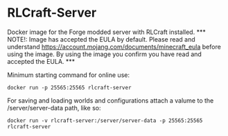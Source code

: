 # RLCraft-Server
Docker image for the Forge modded server with RLCraft installed.
*** NOTE!: Image has accepted the EULA by default. Please read and understand https://account.mojang.com/documents/minecraft_eula before using the image. By using the image you confirm you have read and accepted the EULA. ***

Minimum starting command for online use:
```
docker run -p 25565:25565 rlcraft-server
```

For saving and loading worlds and configurations attach a valume to the /server/server-data path, like so:
```
docker run -v rlcraft-server:/server/server-data -p 25565:25565 rlcraft-server
```

